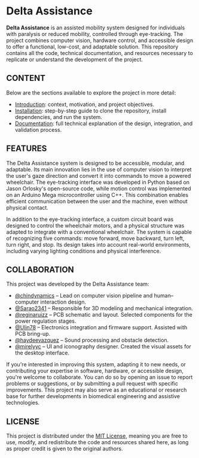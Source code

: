 # Delta Assistance

**Delta Assistance** is an assisted mobility system designed for individuals with paralysis or reduced mobility, controlled through eye-tracking. The project combines computer vision, hardware control, and accessible design to offer a functional, low-cost, and adaptable solution. This repository contains all the code, technical documentation, and resources necessary to replicate or understand the development of the project.

## CONTENT

Below are the sections available to explore the project in more detail:  
- [Introduction](https://github.com/chindynamics/Delta-Assistance/blob/main/docs/en/1.-%20introduction.md): context, motivation, and project objectives.  
- [Installation](https://github.com/chindynamics/Delta-Assistance/blob/main/docs/en/2.-%20installation.md): step-by-step guide to clone the repository, install dependencies, and run the system.  
- [Documentation](https://github.com/chindynamics/Delta-Assistance/blob/main/docs/en/3.-%20documentation.md): full technical explanation of the design, integration, and validation process.

## FEATURES

The Delta Assistance system is designed to be accessible, modular, and adaptable. Its main innovation lies in the use of computer vision to interpret the user's gaze direction and convert it into commands to move a powered wheelchair. The eye-tracking interface was developed in Python based on Jason Orlosky's open-source code, while motion control was implemented on an Arduino Mega microcontroller using C++. This combination enables efficient communication between the user and the machine, even without physical contact.

In addition to the eye-tracking interface, a custom circuit board was designed to control the wheelchair motors, and a physical structure was adapted to integrate with a conventional wheelchair. The system is capable of recognizing five commands: move forward, move backward, turn left, turn right, and stop. Its design takes into account real-world environments, including varying lighting conditions and physical interference.

## COLLABORATION

This project was developed by the Delta Assistance team:

- [@chindynamics](https://github.com/chindynamics) – Lead on computer vision pipeline and human–computer interaction design.
- [@Sarao2341](https://github.com/Sarao2341) – Responsible for 3D modeling and mechanical integration.
- [@reginaruizz](https://github.com/reginaruizz) – PCB schematic and layout. Selected components for the power regulation stages.
- [@Ulin78](https://github.com/Ulin78) – Electronics integration and firmware support. Assisted with PCB bring-up.
- [@haydeevazquez](https://github.com/haydeevazquez) – Sound processing and obstacle detection.
- [@mirelyyc](https://github.com/mirelyyc) – UI and iconography designer. Created the visual assets for the desktop interface.


If you're interested in improving this system, adapting it to new needs, or contributing your expertise in software, hardware, or accessible design, you're welcome to collaborate. You can do so by opening an issue to report problems or suggestions, or by submitting a pull request with specific improvements. This project may also serve as an educational or research base for further developments in biomedical engineering and assistive technologies.

## LICENSE

This project is distributed under the [MIT License](https://github.com/chindynamics/Delta-Assistance/blob/main/LICENSE), meaning you are free to use, modify, and redistribute the code and resources shared here, as long as proper credit is given to the original authors.
